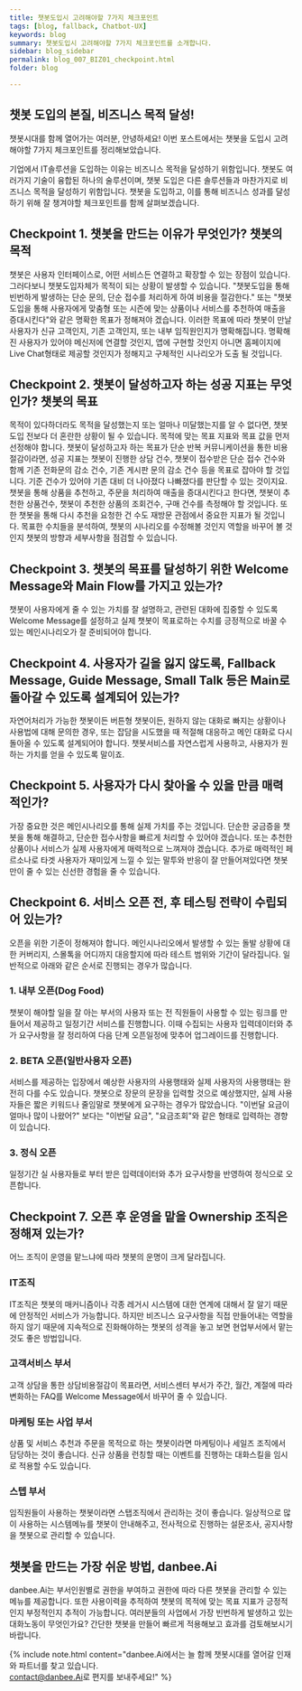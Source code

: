 ```yaml
---
title: 챗봇도입시 고려해야할 7가지 체크포인트
tags: [blog, fallback, Chatbot-UX]
keywords: blog
summary: 챗봇도입시 고려해야할 7가지 체크포인트를 소개합니다. 
sidebar: blog_sidebar
permalink: blog_007_BIZ01_checkpoint.html
folder: blog

---
```


## 챗봇 도입의 본질, 비즈니스 목적 달성!
챗봇시대를 함께 열어가는 여러분, 안녕하세요! 
이번 포스트에서는 챗봇을 도입시 고려해야할 7가지 체크포인트를 정리해보았습니다. 

기업에서 IT솔루션을 도입하는 이유는 비즈니스 목적을 달성하기 위함입니다.
챗봇도 여러가지 기술이 융합된 하나의 술루션이며, 챗봇 도입은 다른 솔루션들과 마찬가지로 비즈니스 목적을 달성하기 위함입니다. 
챗봇을 도입하고, 이를 통해 비즈니스 성과를 달성하기 위해 잘 챙겨야할 체크포인트를 함께 살펴보겠습니다. 

## Checkpoint 1. 챗봇을 만드는 이유가 무엇인가? 챗봇의 목적

챗봇은 사용자 인터페이스로, 어떤 서비스든 연결하고 확장할 수 있는 장점이 있습니다. 그러다보니 챗봇도입자체가 목적이 되는 상황이 발생할 수 있습니다. "챗봇도입을 통해 빈번하게 발생하는 단순 문의, 단순 접수를 처리하게 하여 비용을 절감한다." 또는 "챗봇도입을 통해 사용자에게 맞춤형 또는 시즌에 맞는 상품이나 서비스를 추천하여 매출을 증대시킨다"와 같은 명확한 목표가 정해져야 겠습니다. 이러한 목표에 따라 챗봇이 만날 사용자가 신규 고객인지, 기존 고객인지, 또는 내부 임직원인지가 명확해집니다. 명확해진 사용자가 있어야 메신저에 연결할 것인지, 앱에 구현할 것인지 아니면 홈페이지에 Live Chat형태로 제공할 것인지가 정해지고 구체적인 시나리오가 도출 될 것입니다.

## Checkpoint 2. 챗봇이 달성하고자 하는 성공 지표는 무엇인가? 챗봇의 목표

목적이 있다하더라도 목적을 달성했는지 또는 얼마나 미달했는지를 알 수 없다면, 챗봇도입 전보다 더 혼란한 상황이 될 수 있습니다. 목적에 맞는 목표 지표와 목표 값을 먼저 선정해야 합니다.
챗봇이 달성하고자 하는 목표가 단순 반복 커뮤니케이션을 통한 비용절감이라면, 성공 지표는 챗봇이 진행한 상담 건수, 챗봇이 접수받은 단순 접수 건수와 함께 기존 전화문의 감소 건수, 기존 게시판 문의 감소 건수 등을 목표로 잡아야 할 것입니다. 기준 건수가 있어야 기존 대비 더 나아졌다 나빠졌다를 판단할 수 있는 것이지요. 챗봇을 통해 상품을 추천하고, 주문을 처리하여 매출을 증대시킨다고 한다면, 챗봇이 추천한 상품건수, 챗봇이 추천한 상품의 조회건수, 구매 건수를 측정해야 할 것입니다. 또한 챗봇을 통해 다시 추천을 요청한 건 수도 재방문 관점에서 중요한 지표가 될 것입니다. 목표한 수치들을 분석하여, 챗봇의 시나리오를 수정해볼 것인지 역할을 바꾸어 볼 것인지 챗봇의 방향과 세부사항을 점검할 수 있습니다.

## Checkpoint 3. 챗봇의 목표를 달성하기 위한 Welcome Message와 Main Flow를 가지고 있는가?

챗봇이 사용자에게 줄 수 있는 가치를 잘 설명하고, 관련된 대화에 집중할 수 있도록 Welcome Message를 설정하고 실제 챗봇이 목표로하는 수치를 긍정적으로 바꿀 수 있는 메인시나리오가 잘 준비되어야 합니다. 

## Checkpoint 4. 사용자가 길을 잃지 않도록, Fallback Message, Guide Message, Small Talk 등은 Main로 돌아갈 수 있도록 설계되어 있는가?

자연어처리가 가능한 챗봇이든 버튼형 챗봇이든, 원하지 않는 대화로 빠지는 상황이나 사용법에 대해 문의한 경우, 또는 잡담을 시도했을 때 적절해 대응하고 메인 대화로 다시 돌아올 수 있도록 설계되어야 합니다. 챗봇서비스를 자연스럽게 사용하고, 사용자가 원하는 가치를 얻을 수 있도록 말이죠.

## Checkpoint 5. 사용자가 다시 찾아올 수 있을 만큼 매력적인가?

가장 중요한 것은 메인시나리오를 통해 실제 가치를 주는 것입니다. 단순한 궁금증을 챗봇을 통해 해결하고, 단순한 접수사항을 빠르게 처리할 수 있어야 겠습니다. 또는 추천한 상품이나 서비스가 실제 사용자에게 매력적으로 느껴져야 겠습니다. 추가로 매력적인 페르소나로 타겟 사용자가 재미있게 느낄 수 있는 말투와 반응이 잘 만들어져있다면 챗봇만이 줄 수 있는 신선한 경험을 줄 수 있습니다.

## Checkpoint 6. 서비스 오픈 전, 후 테스팅 전략이 수립되어 있는가?

오픈을 위한 기준이 정해져야 합니다. 메인시나리오에서 발생할 수 있는 돌발 상황에 대한 커버리지, 스몰톡을 어디까지 대응할지에 따라 테스트 범위와 기간이 달라집니다. 
일반적으로 아래와 같은 순서로 진행되는 경우가 많습니다.

### 1. 내부 오픈(Dog Food)

챗봇이 해야할 일을 잘 아는 부서의 사용자 또는 전 직원들이 사용할 수 있는 링크를 만들어서 제공하고 일정기간 서비스를 진행합니다. 이때 수집되는 사용자 입력데이터와 추가 요구사항을 잘 정리하여 다음 단계 오픈일정에 맞추어 업그레이드를 진행합니다.

### 2. BETA 오픈(일반사용자 오픈)
서비스를 제공하는 입장에서 예상한 사용자의 사용행태와 실제 사용자의 사용행태는 완전히 다를 수도 있습니다. 챗봇으로 장문의 문장을 입력할 것으로 예상했지만, 실제 사용자들은 짧은 키워드나 줄임말로 챗봇에게 요구하는 경우가 많았습니다. "이번달 요금이 얼마나 많이 나왔어?" 보다는 "이번달 요금", "요금조회"와 같은 형태로 입력하는 경향이 있습니다.

### 3. 정식 오픈
일정기간 실 사용자들로 부터 받은 입력데이터와 추가 요구사항을 반영하여 정식으로 오픈합니다. 

## Checkpoint 7. 오픈 후 운영을 맡을 Ownership 조직은 정해져 있는가?
어느 조직이 운영을 맡느냐에 따라 챗봇의 운명이 크게 달라집니다.

### IT조직
IT조직은 챗봇의 매커니즘이나 각종 레거시 시스템에 대한 연계에 대해서 잘 알기 때문에 안정적인 서비스가 가능합니다. 하지만 비즈니스 요구사항을 직접 만들어내는 역할을 하지 않기 때문에 지속적으로 진화해야하는 챗봇의 성격을 놓고 보면 현업부서에서 맡는 것도 좋은 방법입니다. 

### 고객서비스 부서
고객 상담을 통한 상담비용절감이 목표라면, 서비스센터 부서가 주간, 월간, 계절에 따라 변화하는 FAQ를 Welcome Message에서 바꾸어 줄 수 있습니다.

### 마케팅 또는 사업 부서
상품 및 서비스 추천과 주문을 목적으로 하는 챗봇이라면 마케팅이나 세일즈 조직에서 담당하는 것이 좋습니다. 신규 상품을 런칭할 때는 이벤트를 진행하는 대화스킬을 임시로 적용할 수도 있습니다. 

### 스텝 부서
임직원들이 사용하는 챗봇이라면 스탭조직에서 관리하는 것이 좋습니다. 일상적으로 많이 사용하는 시스템메뉴를 챗봇이 안내해주고, 전사적으로 진행하는 설문조사, 공지사항을 챗봇으로 관리할 수 있습니다.


## 챗봇을 만드는 가장 쉬운 방법, danbee.Ai
danbee.Ai는 부서인원별로 권한을 부여하고 권한에 따라 다른 챗봇을 관리할 수 있는 메뉴를 제공합니다. 또한 사용이력을 추적하여 챗봇의 목적에 맞는 목표 지표가 긍정적인지 부정적인지 추적이 가능합니다. 여러분들의 사업에서 가장 빈번하게 발생하고 있는 대화노동이 무엇인가요? 간단한 챗봇을 만들어 빠르게 적용해보고 효과를 검토해보시기 바랍니다.


{% include note.html content="danbee.Ai에서는 늘 함께 챗봇시대를 열어갈 인재와 파트너를 찾고 있습니다.
<br/> [contact@danbee.Ai](mailto:contact@danbee.ai)로 편지를 보내주세요!" %}




